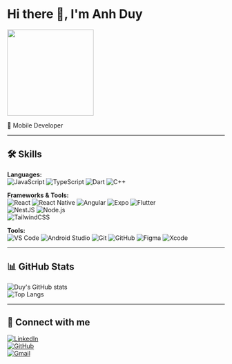 # Hi there 👋, I'm Anh Duy  

<img src="https://media0.giphy.com/media/v1.Y2lkPTc5MGI3NjExN293dm10eXNma29neGJtM2FkaWN0dHg1aHE1MDRueGFhMTl3dGtwZiZlcD12MV9pbnRlcm5hbF9naWZfYnlfaWQmY3Q9Zw/r1N5FKgBcWW3e/giphy.gif" width="200"/>

📱 Mobile Developer

---

## 🛠️ Skills  

**Languages:**  
![JavaScript](https://img.shields.io/badge/JavaScript-F7DF1E?style=flat&logo=javascript&logoColor=000) 
![TypeScript](https://img.shields.io/badge/TypeScript-3178C6?style=flat&logo=typescript&logoColor=fff) 
![Dart](https://img.shields.io/badge/Dart-0175C2?style=flat&logo=dart&logoColor=fff) 
![C++](https://img.shields.io/badge/C++-00599C?style=flat&logo=cplusplus&logoColor=fff)  

**Frameworks & Tools:**  
![React](https://img.shields.io/badge/React-61DAFB?style=flat&logo=react&logoColor=000) 
![React Native](https://img.shields.io/badge/React_Native-61DAFB?style=flat&logo=react&logoColor=000) 
![Angular](https://img.shields.io/badge/Angular-DD0031?style=flat&logo=angular&logoColor=white)
![Expo](https://img.shields.io/badge/Expo-000020?style=flat&logo=expo&logoColor=fff) 
![Flutter](https://img.shields.io/badge/Flutter-02569B?style=flat&logo=flutter&logoColor=fff)  
![NestJS](https://img.shields.io/badge/NestJS-E0234E?style=flat&logo=nestjs&logoColor=fff) 
![Node.js](https://img.shields.io/badge/Node.js-339933?style=flat&logo=nodedotjs&logoColor=fff)  
![TailwindCSS](https://img.shields.io/badge/TailwindCSS-38B2AC?style=flat&logo=tailwindcss&logoColor=white)  

**Tools:**  
![VS Code](https://img.shields.io/badge/VSCode-007ACC?style=flat&logo=visualstudiocode&logoColor=fff) 
![Android Studio](https://img.shields.io/badge/Android_Studio-3DDC84?style=flat&logo=androidstudio&logoColor=fff) 
![Git](https://img.shields.io/badge/Git-F05032?style=flat&logo=git&logoColor=fff) 
![GitHub](https://img.shields.io/badge/GitHub-181717?style=flat&logo=github&logoColor=fff) 
![Figma](https://img.shields.io/badge/Figma-F24E1E?style=flat&logo=figma&logoColor=fff) 
![Xcode](https://img.shields.io/badge/Xcode-147EFB?style=flat&logo=xcode&logoColor=white)


---

## 📊 GitHub Stats  

![Duy's GitHub stats](https://github-readme-stats.vercel.app/api?username=ydanh-dev&show_icons=true&theme=radical)  
![Top Langs](https://github-readme-stats.vercel.app/api/top-langs/?username=ydanh-dev&layout=compact&theme=radical)  

---

## 🤝 Connect with me  

[![LinkedIn](https://img.shields.io/badge/LinkedIn-0A66C2?style=flat&logo=linkedin&logoColor=fff)](https://linkedin.com/in/duyna22)  
[![GitHub](https://img.shields.io/badge/GitHub-181717?style=flat&logo=github&logoColor=fff)](https://github.com/ydanh-dev)  
[![Gmail](https://img.shields.io/badge/Gmail-D14836?style=flat&logo=gmail&logoColor=white)](mailto:duynguyen1bb@gmail.com)
